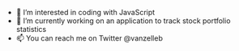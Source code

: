 - 👀 I’m interested in coding with JavaScript
- 🌱 I’m currently working on an application to track stock portfolio statistics
- 📫 You can reach me on Twitter @vanzelleb

<!---
vanzelleb/vanzelleb is a ✨ special ✨ repository because its `README.md` (this file) appears on your GitHub profile.
You can click the Preview link to take a look at your changes.
--->
